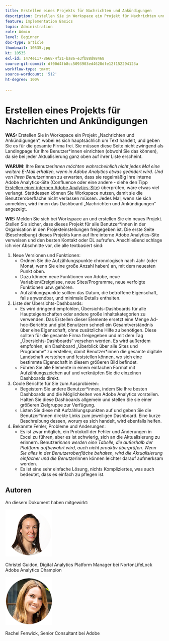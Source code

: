 ```yaml
---
title: Erstellen eines Projekts für Nachrichten und Ankündigungen
description: Erstellen Sie in Workspace ein Projekt für Nachrichten und Ankündigungen, bei denen es sich hauptsächlich um Text handelt, und teilen Sie es für das gesamte Unternehmen.
feature: Implementation Basics
topic: Administration
role: Admin
level: Beginner
doc-type: article
thumbnail: 10535.jpg
kt: 10535
exl-id: 1474e117-8668-4f21-ba86-e3fb88d98468
source-git-commit: df00d4fb8cc5093903ed4628dfe12f152294123a
workflow-type: tm+mt
source-wordcount: '512'
ht-degree: 100%

---
```


# Erstellen eines Projekts für Nachrichten und Ankündigungen

**WAS:** Erstellen Sie in Workspace ein Projekt „Nachrichten und Ankündigungen“, wobei es sich hauptsächlich um Text handelt, und geben Sie es für die gesamte Firma frei. Sie müssen diese Seite nicht zwingend als Landingpage für Ihre Benutzer*innen einrichten (obwohl Sie das können), da sie bei jeder Aktualisierung ganz oben auf ihrer Liste erscheint.

**WARUM:** Ihre Benutzer*innen möchten wahrscheinlich nicht jedes Mal eine weitere E-Mail erhalten, wenn in Adobe Analytics etwas geändert wird. Und von Ihren Benutzer*innen zu erwarten, dass sie regelmäßig Ihre interne Adobe Analytics-Site (Confluence oder eine andere - siehe den Tipp [Erstellen einer internen Adobe Analytics-Site](create-an-internal-adobe-analytics-site.md)) überprüfen, wäre etwas viel verlangt. Stattdessen können Sie Workspace nutzen, damit sie die Benutzeroberfläche nicht verlassen müssen. Jedes Mal, wenn sie sich anmelden, wird ihnen das Dashboard „Nachrichten und Ankündigungen“ angezeigt.

**WIE:** Melden Sie sich bei Workspace an und erstellen Sie ein neues Projekt. Stellen Sie sicher, dass dieses Projekt für alle Benutzer*innen in der Organisation in den Projekteinstellungen freigegeben ist. Die erste Seite (Beschreibung) dieses Projekts kann auf Ihre interne Adobe Analytics-Site verweisen und den besten Kontakt oder DL aufrufen. Anschließend schlage ich vier Abschnitte vor, die alle textbasiert sind:
1. Neue Versionen und Funktionen:
   * Ordnen Sie die Aufzählungspunkte chronologisch nach Jahr (oder Monat, wenn Sie eine große Anzahl haben) an, mit dem neuesten Punkt oben.
   * Dazu können neue Funktionen von Adobe, neue Variablen/Ereignisse, neue Sites/Programme, neue verfolgte Funktionen usw. gehören.
   * Aufzählungspunkte sollten das Datum, die betroffene Eigenschaft, falls anwendbar, und minimale Details enthalten.
1. Liste der Übersichts-Dashboards:
   * Es wird dringend empfohlen, Übersichts-Dashboards für alle Haupteigenschaften oder andere große Inhaltskategorien zu verwenden. Das Erstellen dieser Elemente ersetzt eine Menge Ad-hoc-Berichte und gibt Benutzern schnell ein Gesamtverständnis über eine Eigenschaft, ohne zusätzliche Hilfe zu benötigen. Diese sollten für die gesamte Firma freigegeben und mit dem Tag „Übersichts-Dashboards“ versehen werden. Es wird außerdem empfohlen, ein Dashboard „Überblick über alle Sites und Programme“ zu erstellen, damit Benutzer*innen die gesamte digitale Landschaft verstehen und feststellen können, wo sich eine bestimmte Eigenschaft in diesem größeren Bild befindet.
   * Führen Sie alle Elemente in einem einfachen Format mit Aufzählungszeichen auf und verknüpfen Sie die einzelnen Dashboards direkt.
1. Coole Berichte für Sie zum Ausprobieren:
   * Begeistern Sie andere Benutzer*innen, indem Sie Ihre besten Dashboards und die Möglichkeiten von Adobe Analytics vorstellen. Halten Sie diese Dashboards allgemein und stellen Sie sie einer größeren Zielgruppe zur Verfügung.
   * Listen Sie diese mit Aufzählungspunkten auf und geben Sie die Benutzer*innen direkte Links zum jeweiligen Dashboard. Eine kurze Beschreibung dessen, worum es sich handelt, wird ebenfalls helfen.
1. Bekannte Fehler, Probleme und Änderungen:
   * Es ist zwar möglich, ein Protokoll der Fehler und Änderungen in Excel zu führen, aber es ist schwierig, sich an die Aktualisierung zu erinnern. Benutzer*innen werden eine Tabelle, die außerhalb der Plattform aufbewahrt wird, auch nicht proaktiv überprüfen. Wenn Sie alles in der Benutzeroberfläche behalten, wird die Aktualisierung einfacher und die Benutzer*innen können leichter darauf aufmerksam werden.
   * Es ist eine sehr einfache Lösung, nichts Kompliziertes, was auch bedeutet, dass es einfach zu pflegen ist.

## Autoren

An diesem Dokument haben mitgewirkt:

![Christel Guidon](assets/Christel-Headshot-150.png)

Christel Guidon, Digital Analytics Platform Manager bei NortonLifeLock
Adobe Analytics Champion

![Rachel Fenwick](assets/Rachel-Fenwick-150.png)

Rachel Fenwick, Senior Consultant bei Adobe
